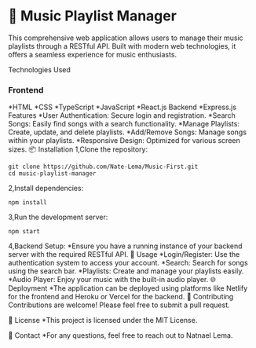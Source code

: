 # 🎵 **Music Playlist Manager**
This comprehensive web application allows users to manage their music playlists through a RESTful API. Built with modern web technologies, it offers a seamless experience for music enthusiasts.

Technologies Used
### **Frontend**
*HTML
*CSS
*TypeScript
*JavaScript
*React.js
Backend
*Express.js
Features
*User Authentication: Secure login and registration.
*Search Songs: Easily find songs with a search functionality.
*Manage Playlists: Create, update, and delete playlists.
*Add/Remove Songs: Manage songs within your playlists.
*Responsive Design: Optimized for various screen sizes.
📦 Installation
1,Clone the repository:
```
git clone https://github.com/Nate-Lema/Music-First.git
cd music-playlist-manager
```
2,Install dependencies:
```
npm install
```
3,Run the development server:
```
npm start
```
4,Backend Setup:
*Ensure you have a running instance of your backend server with the required RESTful API.
🚀 Usage
*Login/Register: Use the authentication system to access your account.
*Search: Search for songs using the search bar.
*Playlists: Create and manage your playlists easily.
*Audio Player: Enjoy your music with the built-in audio player.
🌐 Deployment
*The application can be deployed using platforms like Netlify for the frontend and Heroku or Vercel for the backend.
🤝 Contributing
Contributions are welcome! Please feel free to submit a pull request.

📄 License
*This project is licensed under the MIT License.

📧 Contact
*For any questions, feel free to reach out to Natnael Lema.

